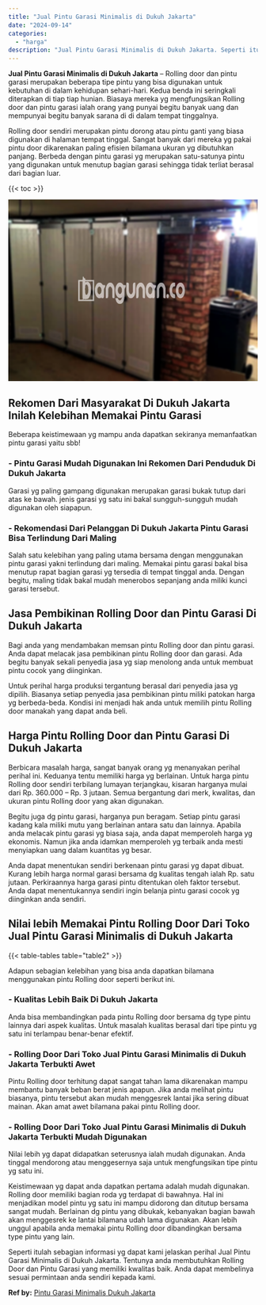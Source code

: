 ```yaml
---
title: "Jual Pintu Garasi Minimalis di Dukuh Jakarta"
date: "2024-09-14"
categories: 
  - "harga"
description: "Jual Pintu Garasi Minimalis di Dukuh Jakarta. Seperti itulah sebagian informasi yg dapat kami jelaskan perihal Jual Pintu Garasi Minimalis di Dukuh Jakarta...."
---
```


**Jual Pintu Garasi Minimalis di Dukuh Jakarta** – Rolling door dan pintu garasi merupakan beberapa tipe pintu yang bisa digunakan untuk kebutuhan di dalam kehidupan sehari-hari. Kedua benda ini seringkali diterapkan di tiap tiap hunian. Biasaya mereka yg mengfungsikan Rolling door dan pintu garasi ialah orang yang punyai begitu banyak uang dan mempunyai begitu banyak sarana di di dalam tempat tinggalnya.

Rolling door sendiri merupakan pintu dorong atau pintu ganti yang biasa digunakan di halaman tempat tinggal. Sangat banyak dari mereka yg pakai pintu door dikarenakan paling efisien bilamana ukuran yg dibutuhkan panjang. Berbeda dengan pintu garasi yg merupakan satu-satunya pintu yang digunakan untuk menutup bagian garasi sehingga tidak terliat berasal dari bagian luar.

{{< toc >}}

![Jual Pintu Garasi Minimalis di Dukuh Jakarta](/images/pintu-garasi-35.png)

## Rekomen Dari Masyarakat Di Dukuh Jakarta Inilah Kelebihan Memakai Pintu Garasi

Beberapa keistimewaan yg mampu anda dapatkan sekiranya memanfaatkan pintu garasi yaitu sbb!

### \- Pintu Garasi Mudah Digunakan Ini Rekomen Dari Penduduk Di Dukuh Jakarta

Garasi yg paling gampang digunakan merupakan garasi bukak tutup dari atas ke bawah. jenis garasi yg satu ini bakal sungguh-sungguh mudah digunakan oleh siapapun.

### \- Rekomendasi Dari Pelanggan Di Dukuh Jakarta Pintu Garasi Bisa Terlindung Dari Maling

Salah satu kelebihan yang paling utama bersama dengan menggunakan pintu garasi yakni terlindung dari maling. Memakai pintu garasi bakal bisa menutup rapat bagian garasi yg tersedia di tempat tinggal anda. Dengan begitu, maling tidak bakal mudah menerobos sepanjang anda miliki kunci garasi tersebut.

## Jasa Pembikinan Rolling Door dan Pintu Garasi Di Dukuh Jakarta

Bagi anda yang mendambakan memsan pintu Rolling door dan pintu garasi. Anda dapat melacak jasa pembikinan pintu Rolling door dan garasi. Ada begitu banyak sekali penyedia jasa yg siap menolong anda untuk membuat pintu cocok yang diinginkan.

Untuk perihal harga produksi tergantung berasal dari penyedia jasa yg dipilih. Biasanya setiap penyedia jasa pembikinan pintu miliki patokan harga yg berbeda-beda. Kondisi ini menjadi hak anda untuk memilih pintu Rolling door manakah yang dapat anda beli.

## Harga Pintu Rolling Door dan Pintu Garasi Di Dukuh Jakarta

Berbicara masalah harga, sangat banyak orang yg menanyakan perihal perihal ini. Keduanya tentu memiliki harga yg berlainan. Untuk harga pintu Rolling door sendiri terbilang lumayan terjangkau, kisaran harganya mulai dari Rp. 360.000 – Rp. 3 jutaan. Semua bergantung dari merk, kwalitas, dan ukuran pintu Rolling door yang akan digunakan.

Begitu juga dg pintu garasi, harganya pun beragam. Setiap pintu garasi kadang kala miliki mutu yang berlainan antara satu dan lainnya. Apabila anda melacak pintu garasi yg biasa saja, anda dapat memperoleh harga yg ekonomis. Namun jika anda idamkan memperoleh yg terbaik anda mesti menyiapkan uang dalam kuantitas yg besar.

Anda dapat menentukan sendiri berkenaan pintu garasi yg dapat dibuat. Kurang lebih harga normal garasi bersama dg kualitas tengah ialah Rp. satu jutaan. Perkiraannya harga garasi pintu ditentukan oleh faktor tersebut. Anda dapat menentukannya sendiri ingin belanja pintu garasi cocok yg diinginkan anda sendiri.

## Nilai lebih Memakai Pintu Rolling Door Dari Toko Jual Pintu Garasi Minimalis di Dukuh Jakarta

{{< table-tables table="table2" >}}

Adapun sebagian kelebihan yang bisa anda dapatkan bilamana menggunakan pintu Rolling door seperti berikut ini.

### \- Kualitas Lebih Baik Di Dukuh Jakarta

Anda bisa membandingkan pada pintu Rolling door bersama dg type pintu lainnya dari aspek kualitas. Untuk masalah kualitas berasal dari tipe pintu yg satu ini terlampau benar-benar efektif.

### \- Rolling Door Dari Toko Jual Pintu Garasi Minimalis di Dukuh Jakarta Terbukti Awet

Pintu Rolling door terhitung dapat sangat tahan lama dikarenakan mampu membantu banyak beban berat jenis apapun. Jika anda melihat pintu biasanya, pintu tersebut akan mudah menggesrek lantai jika sering dibuat mainan. Akan amat awet bilamana pakai pintu Rolling door.

### \- Rolling Door Dari Toko Jual Pintu Garasi Minimalis di Dukuh Jakarta Terbukti Mudah Digunakan

Nilai lebih yg dapat didapatkan seterusnya ialah mudah digunakan. Anda tinggal mendorong atau menggesernya saja untuk mengfungsikan tipe pintu yg satu ini.

Keistimewaan yg dapat anda dapatkan pertama adalah mudah digunakan. Rolling door memiliki bagian roda yg terdapat di bawahnya. Hal ini menjadikan model pintu yg satu ini mampu didorong dan ditutup bersama sangat mudah. Berlainan dg pintu yang dibukak, kebanyakan bagian bawah akan menggesrek ke lantai bilamana udah lama digunakan. Akan lebih unggul apabila anda memakai pintu Rolling door dibandingkan bersama type pintu yang lain.

Seperti itulah sebagian informasi yg dapat kami jelaskan perihal Jual Pintu Garasi Minimalis di Dukuh Jakarta. Tentunya anda membutuhkan Rolling Door dan Pintu Garasi yang memiliki kwalitas baik. Anda dapat membelinya sesuai permintaan anda sendiri kepada kami.

**Ref by:** [Pintu Garasi Minimalis Dukuh Jakarta](https://id.wikipedia.org/wiki/Pintu)
